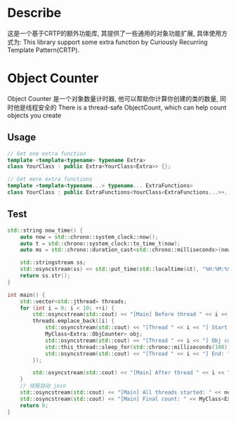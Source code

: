 
# Describe
这是一个基于CRTP的额外功能库, 其提供了一些通用的对象功能扩展, 具体使用方式为:
This library support some extra function by Curiously Recurring Template Pattern(CRTP).

# Object Counter
Object Counter 是一个对象数量计时器, 他可以帮助你计算你创建的类的数量, 同时他是线程安全的
There is a thread-safe ObjectCount, which can help count objects you create
## Usage
```Cpp
// Get one extra function
template <template<typename> typename Extra>
class YourClass : public Extra<YourClass<Extra>> {};

// Get more extra functions
template <template<typename...> typename... ExtraFunctions>
class YourClass : public ExtraFunctions<YourClass<ExtraFunctions...>>...{};
```


## Test
```Cpp
std::string now_time() {
    auto now = std::chrono::system_clock::now();
    auto t = std::chrono::system_clock::to_time_t(now);
    auto ms = std::chrono::duration_cast<std::chrono::milliseconds>(now.time_since_epoch()) % 1000;

    std::stringstream ss;
    std::osyncstream(ss) << std::put_time(std::localtime(&t), "%H:%M:%S") << '.' << std::setfill('0') << std::setw(3) << ms.count();
    return ss.str();
}

int main() {
    std::vector<std::jthread> threads;
    for (int i = 0; i < 10; ++i) {
        std::osyncstream(std::cout) << "[Main] Before thread " << i << ": " << now_time() << std::endl;
        threads.emplace_back([i] {
            std::osyncstream(std::cout) << "[Thread " << i << "] Start: " << now_time() << std::endl;
            MyClass<Extra::ObjCounter> obj;
            std::osyncstream(std::cout) << "[Thread " << i << "] Obj constructed: " << now_time() << std::endl;
            std::this_thread::sleep_for(std::chrono::milliseconds(100));
            std::osyncstream(std::cout) << "[Thread " << i << "] End: " << now_time() << std::endl;
        });

        std::osyncstream(std::cout) << "[Main] After thread " << i << ": " << now_time() << " Count: " << MyClass<Extra::ObjCounter>::GetCount() << std::endl;
    }
    // 线程自动 join
    std::osyncstream(std::cout) << "[Main] All threads started: " << now_time() << std::endl;
    std::osyncstream(std::cout) << "[Main] Final count: " << MyClass<Extra::ObjCounter>::GetCount() << std::endl;
    return 0;
}
```